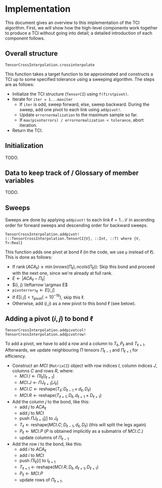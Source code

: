 # Implementation

This document gives an overview to this implementation of the TCI algorithm.
First, we will show how the high-level components work together to produce a
TCI without going into detail; a detailed introduction of each component
follows.

## Overall structure

```@docs
TensorCrossInterpolation.crossinterpolate
```

This function takes a target function to be approximated and constructs a TCI up to some specified tolerance using a sweeping algorithm. The steps are as follows:

- Initialize the TCI structure (`TensorCI`) using `f(firstpivot)`.
- Iterate for `iter = 1...maxiter`
    - If `iter` is odd, sweep forward, else, sweep backward. During the sweep, add one pivot to each link using `addpivot!`.
    - Update `errornormalization` to the maximum sample so far.
    - If `max(pivoterrors) / errornormalization < tolerance`, abort iteration.
- Return the TCI.

## Initialization

TODO.

## Data to keep track of / Glossary of member variables

TODO.

## Sweeps

Sweeps are done by applying `addpivot!` to each link $\ell = 1\ldots\mathscr{L}$ in ascending order for forward sweeps and descending order for backward sweeps.

```@docs
TensorCrossInterpolation.addpivot!(::TensorCrossInterpolation.TensorCI{V}, ::Int, ::T) where {V, T<:Real}
```
This function adds one pivot at bond $\ell$ (in the code, we use `p` instead of $\ell$). This is done as follows:

- If $\operatorname{rank}(ACA_\ell) \geq \min(nrows(\Pi_\ell), ncols(\Pi_\ell))$: Skip this bond and proceed with the next one, since we're already at full rank.
- $E \leftarrow \lvert ACA_\ell - \Pi_\ell \rvert$
- $(i, j) \leftarrow \argmax E$
- `pivoterrors`$_\ell \leftarrow E[i, j]$
- If $E[i, j] < \tau_{\text{pivot}} (= 10^{-16})$, skip this $\ell$.
- Otherwise, add $(i, j)$ as a new pivot to this bond $\ell$ (see below).

## Adding a pivot $(i, j)$ to bond $\ell$


```@docs
TensorCrossInterpolation.addpivotcol!
TensorCrossInterpolation.addpivotrow!
```

To add a pivot, we have to add a row and a column to $T_\ell, P_\ell$ and $T_{\ell + 1}$. Afterwards, we update neighbouring $\Pi$ tensors $\Pi_{\ell-1}$ and $\Pi_{\ell+1}$ for efficiency.

- Construct an $MCI$ (`MatrixCI`) object with row indices $I$, column indices $J$, columns $C$ and rows $R$, where:
    - $MCI.I \leftarrow \Pi I_\ell [I_{\ell+1}]$
    - $MCI.J \leftarrow \Pi J_{\ell+1} [J_\ell]$
    - $MCI.C \leftarrow \text{reshape}(T_\ell; D_{\ell-1}\times d_\ell, D_{\ell})$
    - $MCI.R \leftarrow \text{reshape}(T_{\ell+1}; D_{\ell}, d_{\ell+1} \times D_{\ell+1})$
- Add the column $j$ to the bond, like this:
    - add $j$ to $ACA_\ell$
    - add $j$ to $MCI$
    - push $\Pi J_{\ell+1}[j]$ to $J_\ell$
    - $T_\ell \leftarrow \text{reshape}(MCI.C;D_{\ell-1}, d_\ell, D_{\ell})$
    (this will split the legs again)
    - $P_\ell \leftarrow MCI.P$ ($P$ is obtained implicitly as a submatrix of $MCI.C$.)
    - update columns of $\Pi_{\ell-1}$
- Add the row $i$ to the bond, like this:
    - add $i$ to $ACA_\ell$
    - add $i$ to $MCI$
    - push $\Pi I_\ell[i]$ to $I_{\ell+1}$
    - $T_{\ell+1} \leftarrow \text{reshape}(MCI.R; D_\ell, d_{\ell+1}, D_{\ell+1})$
    - $P_\ell \leftarrow MCI.P$
    - update rows of $\Pi_{\ell+1}$.

